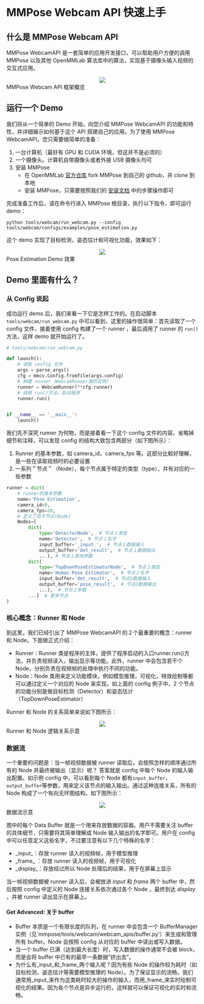 # MMPose Webcam API 快速上手

## 什么是 MMPose Webcam API

MMPose WebcamAPI 是一套简单的应用开发接口，可以帮助用户方便的调用 MMPose 以及其他 OpenMMLab 算法库中的算法，实现基于摄像头输入视频的交互式应用。

<div align=center>
<img src="https://user-images.githubusercontent.com/15977946/153800450-2522efe8-bc11-457d-9037-d8aee4fc4f36.png">
</div>
MMPose Webcam API 框架概览
<div align=center>
</div>

## 运行一个 Demo

我们将从一个简单的 Demo 开始，向您介绍 MMPose WebcamAPI 的功能和特性，并详细展示如何基于这个 API 搭建自己的应用。为了使用 MMPose WebcamAPI，您只需要做简单的准备：

1. 一台计算机（最好有 GPU 和 CUDA 环境，但这并不是必须的）
2. 一个摄像头。计算机自带摄像头或者外接 USB 摄像头均可
3. 安装 MMPose
   - 在 OpenMMLab [官方仓库](https://github.com/open-mmlab/mmpose) fork MMPose 到自己的 github，并 clone 到本地
   - 安装 MMPose，只需要按照我们的 [安装文档](https://mmpose.readthedocs.io/zh_CN/latest/install.html) 中的步骤操作即可

完成准备工作后，请在命令行进入 MMPose 根目录，执行以下指令，即可运行 demo：

```shell
python tools/webcam/run_webcam.py --config tools/webcam/configs/examples/pose_estimation.py
```

这个 demo 实现了目标检测，姿态估计和可视化功能，效果如下：

<div align=center>
<img src="https://user-images.githubusercontent.com/15977946/153772158-a5702193-3d3f-40c8-bd6b-ab186979d1b4.png">
</div>
Pose Estimation Demo 效果
<div align=center>
</div>

## Demo 里面有什么？

### 从 Config 说起

成功运行 demo 后，我们来看一下它是怎样工作的。在启动脚本 `tools/webcam/run_webcam.py` 中可以看到，这里的操作很简单：首先读取了一个 config 文件，接着使用 config 构建了一个 runner ，最后调用了 runner 的 `run()` 方法，这样 demo 就开始运行了。

```python
# tools/webcam/run_webcam.py

def launch():
    # 读取 config 文件
    args = parse_args()
    cfg = mmcv.Config.fromfile(args.config)
    # 构建 runner（WebcamRunner类的实例）
    runner = WebcamRunner(**cfg.runner)
    # 调用 run()方法，启动程序
    runner.run()


if __name__ == '__main__':
    launch()
```

我们先不深究 runner 为何物，而是接着看一下这个 config 文件的内容。省略掉细节和注释，可以发现 config 的结构大致包含两部分（如下图所示）：

1. Runner 的基本参数，如 camera_id，camera_fps 等。这部分比較好理解，是一些在读取视频时的必要设置
2. 一系列＂节点＂（Node），每个节点属于特定的类型（type），并有对应的一些参数

```python
runner = dict(
    # runner的基本参数
    name='Pose Estimation',
    camera_id=0,
    camera_fps=20,
    # 定义了若干节点(Node)
    Nodes=[
        dict(
            type='DetectorNode',  # 节点１类型
            name='Detector',  # 节点１名字
            input_buffer='_input_',  # 节点１数据输入
            output_buffer='det_result',  # 节点１数据输出
            ...), # 节点１其他参数
        dict(
            type='TopDownPoseEstimatorNode',  # 节点２类型
            name='Human Pose Estimator',  # 节点２名字
            input_buffer='det_result',  # 节点2数据输入
            output_buffer='pose_result',  # 节点2数据输出
            ...),  # 节点２参数
        ...]  # 更多节点
)
```

### 核心概念：Runner 和 Node

到这里，我们已经引出了 MMPose WebcamAPI 的２个最重要的概念：runner 和 Node，下面做正式介绍：

- Runner：Runner 类是程序的主体，提供了程序启动的入口runner.run()方法，并负责视频读入，输出显示等功能。此外，runner 中会包含若干个 Node，分别负责在视频帧的处理中执行不同的功能。
- Node：Node 类用来定义功能模块，例如模型推理，可视化，特效绘制等都可以通过定义一个对应的 Node 来实现。如上面的 config 例子中，2 个节点的功能分别是做目标检测（Detector）和姿态估计（TopDownPoseEstimator）

Runner 和 Node 的关系简单来说如下图所示：

<div align=center>
<img src="https://user-images.githubusercontent.com/15977946/153772839-104430bd-de0e-4ee5-bd67-dff4e52d784c.png">
</div>
Runner 和 Node 逻辑关系示意
<div align=center>
</div>

### 数据流

一个重要的问题是：当一帧视频数据被 runner 读取后，会按照怎样的顺序通过所有的 Node 并最终被输出（显示）呢？
答案就是 config 中每个 Node 的输入输出配置。如示例 config 中，可以看到每个 Node 都有`input_buffer`，`output_buffer`等参数，用来定义该节点的输入输出。通过这种连接关系，所有的 Node 构成了一个有向无环图结构，如下图所示：

<div align=center>
<img src="https://user-images.githubusercontent.com/15977946/153772900-9619ae80-3e64-4b40-bc1e-b184405e3d5b.png">
</div>
数据流示意
<div align=center>
</div>

图中的每个 Data Buffer 就是一个用来存放数据的容器。用户不需要关注 buffer 的具体细节，只需要将其简单理解成 Node 输入输出的名字即可。用户在 config 中可以任意定义这些名字，不过要注意有以下几个特殊的名字：

- \_input\_：存放 runner 读入的视频帧，用于模型推理
- \_frame\_ ：存放 runner 读入的视频帧，用于可视化
- \_display\_：存放经过所以 Node 处理后的结果，用于在屏幕上显示

当一帧视频数据被 runner 读入后，会被放进 _input_ 和 _frame_ 两个 buffer 中，然后按照 config 中定义的 Node 连接关系依次通过各个 Node ，最终到达 _display_ ，并被 runner 读出显示在屏幕上。

#### Get Advanced: 关于 buffer

- Buffer 本质是一个有限长度的队列，在 runner 中会包含一个 BufferManager 实例（见\`mmpose/tools/webcam/webcam_apis/buffer.py'）来生成和管理所有 buffer。Node 会按照 config 从对应的 buffer 中读出或写入数据。
- 当一个 buffer 已满（达到最大长度）时，写入数据的操作通常不会被 block，而是会将 buffer 中已有的最早一条数据“挤出去”。
- 为什么有_input_和_frame_两个输入呢？因为有些 Node 的操作较为耗时（如目标检测，姿态估计等需要模型推理的 Node）。为了保证显示的流畅，我们通常用_input_来作为这类耗时较大的操作的输入，而用_frame_来实时绘制可视化的结果。因为各个节点是异步运行的，这样就可以保证可视化的实时和流畅。
